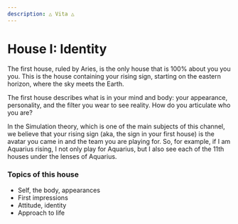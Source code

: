 ```yaml
---
description: △ Vita △
---
```


# House I: Identity

The first house, ruled by Aries, is the only house that is 100% about you you you. This is the house containing your rising sign, starting on the eastern horizon, where the sky meets the Earth.

The first house describes what is in your mind and body: your appearance, personality, and the filter you wear to see reality. How do you articulate who you are?

In the Simulation theory, which is one of the main subjects of this channel, we believe that your rising sign (aka, the sign in your first house) is the avatar you came in and the team you are playing for. So, for example, if I am Aquarius rising, I not only play for Aquarius, but I also see each of the 11th houses under the lenses of Aquarius.



### Topics of this house

* Self, the body, appearances
* First impressions
* Attitude, identity
* Approach to life



